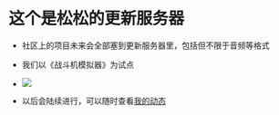 # 这个是松松的更新服务器

- 社区上的项目未来会全部塞到更新服务器里，包括但不限于音频等格式

- 我们以《战斗机模拟器》为试点

- ![](https://songcone.github.io/images/战斗机.png)

- 以后会陆续进行，可以随时查看[我的动态](https://songcone.github.io)